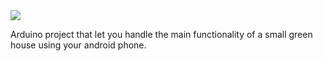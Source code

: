 <img src="https://i.imgur.com/T5dtPIV.png" />

Arduino project that let you handle the main functionality of a small green house using your android phone.
